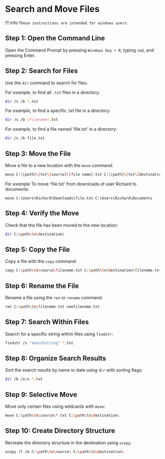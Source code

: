 # Search and Move Files

!!! info
    ```
    These instructions are intended for windows users.
    ```

## <b>Step 1: Open the Command Line</b>
Open the Command Prompt by pressing `Windows Key + R`, typing `cmd`, and pressing Enter.

## <b>Step 2: Search for Files</b>
Use the `dir` command to search for files. 

<i>For example</i>, to find all `.txt` files in a directory:
```bash
dir /s /b *.txt
```
<i>For example</i>, to find a specific .txt file in a directory:
```bash
dir /s /b [filename].txt
```
<i>For example</i>, to find a file named 'file.txt' in a directory:
```bash
dir /s /b file.txt
```

## <b>Step 3: Move the File</b>
Move a file to a new location with the `move` command:

```bash
move C:\[path]\[to]\[source]\[file name].txt C:\[path]\[to]\[destination]\
```
<i>For example</i> To move 'file.txt' from downloads of user Richard to documents:
```
move C:\Users\Richard\Downloads\file.txt C:\Users\Richard\Documents
```

## <b>Step 4: Verify the Move</b>
Check that the file has been moved to the new location:

```bash
dir C:\path\to\destination\
```

## <b>Step 5: Copy the File</b>
Copy a file with the `copy` command:

```bash
copy C:\path\to\source\filename.txt C:\path\to\destination\filename.txt
```

## <b>Step 6: Rename the File</b>
Rename a file using the `ren` or `rename` command:

```bash
ren C:\path\to\filename.txt newfilename.txt
```

## <b>Step 7: Search Within Files</b>
Search for a specific string within files using `findstr`:

```bash
findstr /s "searchstring" *.txt
```

## <b>Step 8: Organize Search Results</b>
Sort the search results by name or date using `dir` with sorting flags:

```bash
dir /b /o:n *.txt
```

## <b>Step 9: Selective Move</b>
Move only certain files using wildcards with `move`:

```bash
move C:\path\to\source\*.txt C:\path\to\destination\
```

## <b>Step 10: Create Directory Structure</b>
Recreate the directory structure in the destination using `xcopy`:

```bash
xcopy /t /e C:\path\to\source\ C:\path\to\destination\
```
